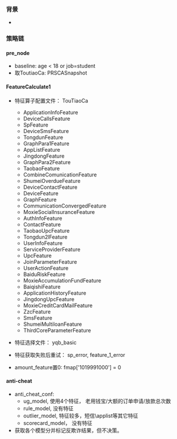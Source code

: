 ### 背景
- 

### 策略链
#### pre_node
- baseline: age < 18 or job=student
- 取ToutiaoCa: PRSCASnapshot

#### FeatureCalculate1
- 特征算子配置文件： TouTiaoCa  
    - ApplicationInfoFeature
    - DeviceCallsFeature
    - SpFeature
    - DeviceSmsFeature
    - TongdunFeature
    - GraphPara1Feature
    - AppListFeature
    - JingdongFeature
    - GraphPara2Feature
    - TaobaoFeature
    - CombineComunicationFeature
    - ShumeiOverdueFeature
    - DeviceContactFeature
    - DeviceFeature
    - GraphFeature
    - CommunicationConvergedFeature
    - MoxieSocialInsuranceFeature
    - AuthInfoFeature
    - ContactFeature
    - TaobaoUpcFeature
    - Tongdun2lFeature
    - UserInfoFeature
    - ServiceProviderFeature
    - UpcFeature
    - JoinParameterFeature
    - UserActionFeature
    - BaiduRiskFeature
    - MoxieAccumulationFundFeature
    - BaiqishiFeature
    - ApplicationHistoryFeature
    - JingdongUpcFeature
    - MoxieCreditCardMailFeature
    - ZzcFeature
    - SmsFeature
    - ShumeiMultiloanFeature
    - ThirdCoreParameterFeature
    
    
- 特征选择文件： yqb_basic
- 特征获取失败后重试： sp\_error,  feature\_1_error
- amount_feature置0: fmap['1019991000'] = 0

#### anti-cheat
- anti_cheat_conf:
   - ug_model, 使用4个特征， 老用钱宝/大额的订单申请/放款总次数
   - rule_model, 没有特征
   - outlier_model, 特征较多，短信\applist等其它特征
   - scorecard_model， 没有特征
- 获取各个模型分并标记反欺诈结果，但不决策。
 
